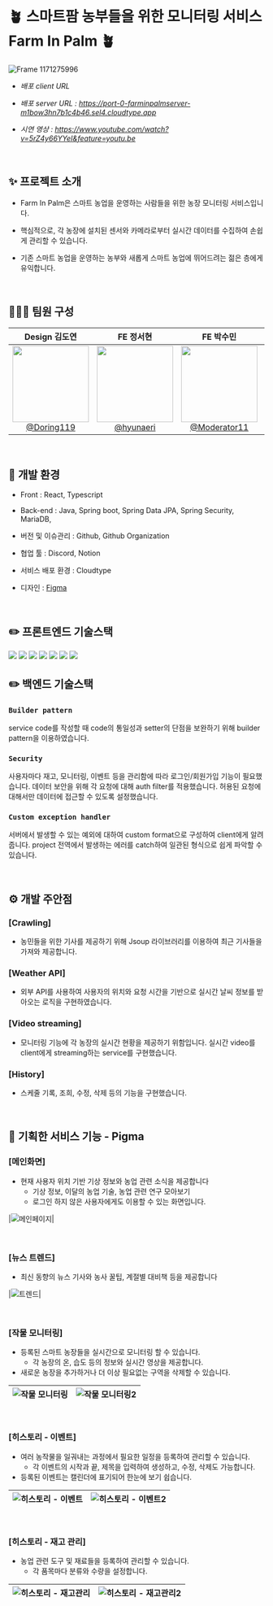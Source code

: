 # 🪴 스마트팜 농부들을 위한 모니터링 서비스 Farm In Palm 🪴

![Frame 1171275996](https://github.com/user-attachments/assets/fdf74b6a-d895-41e4-9efd-2dee597a925a)

-   _배포 client URL_

-   _배포 server URL : https://port-0-farminpalmserver-m1bow3hn7b1c4b46.sel4.cloudtype.app_

-   _시연 영상 : https://www.youtube.com/watch?v=5rZ4y66YYeI&feature=youtu.be_

<br>

## ✨ 프로젝트 소개

-   Farm In Palm은 스마트 농업을 운영하는 사람들을 위한 농장 모니터링 서비스입니다.

-   핵심적으로, 각 농장에 설치된 센서와 카메라로부터 실시간 데이터를 수집하여 손쉽게 관리할 수 있습니다.

-   기존 스마트 농업을 운영하는 농부와 새롭게 스마트 농업에 뛰어드려는 젊은 층에게 유익합니다.

<br>

## 🧑🏻‍💻 팀원 구성

<div align="center">

|                                                            **Design 김도연**                                                            |                                                            **FE 정서현**                                                             |                                                               **FE 박수민**                                                                |                                                                 **BE 김준형**                                                                  |                                                              **BE 오성식**                                                               |
| :-------------------------------------------------------------------------------------------------------------------------------------: | :----------------------------------------------------------------------------------------------------------------------------------: | :----------------------------------------------------------------------------------------------------------------------------------------: | :--------------------------------------------------------------------------------------------------------------------------------------------: | :--------------------------------------------------------------------------------------------------------------------------------------: |
| [<img src="https://avatars.githubusercontent.com/u/187283797?v=4" height=150 width=150> <br/> @Doring119](https://github.com/Doring119) | [<img src="https://avatars.githubusercontent.com/u/75007741?v=4" height=150 width=150> <br/> @hyunaeri](https://github.com/hyunaeri) | [<img src="https://avatars.githubusercontent.com/u/65269430?v=4" height=150 width=150> <br/> @Moderator11](https://github.com/Moderator11) | [<img src="https://avatars.githubusercontent.com/u/80797496?v=4" height=150 width=150> <br/> @junhyung85920](https://github.com/junhyung85920) | [<img src="https://avatars.githubusercontent.com/u/80496872?v=4" height=150 width=150> <br/> @OreoFlavor](https://github.com/OreoFlavor) |

</div>

<br>

## 🔧 개발 환경

-   Front : React, Typescript

-   Back-end : Java, Spring boot, Spring Data JPA, Spring Security, MariaDB,

-   버전 및 이슈관리 : Github, Github Organization

-   협업 툴 : Discord, Notion

-   서비스 배포 환경 : Cloudtype

-   디자인 : [Figma](https://www.figma.com/design/RulZwY7fkeyYAGQYnc5aF7/GDG-2%ED%8C%80?node-id=0-1&m=dev&t=Z1PWu4YlAAtL93Gj-1)

<br>

## ✏️ 프론트엔드 기술스택

<img src="https://img.shields.io/badge/react-61DAFB?style=for-the-badge&logo=react&logoColor=black"> 
<img src="https://img.shields.io/badge/Typescript-3178C6?style=for-the-badge&logo=Typescript&logoColor=white">
<img src="https://img.shields.io/badge/NPM-%23CB3837.svg?style=for-the-badge&logo=npm&logoColor=white">
<img src="https://img.shields.io/badge/-React%20Query-FF4154?style=for-the-badge&logo=react%20query&logoColor=white">
<img src="https://img.shields.io/badge/Axios-31785F?style=for-the-badge&logo=Axios&logoColor=white">
<img src="https://img.shields.io/badge/Swiper-2d81c6?style=for-the-badge&logo=Swiper&logoColor=white">
<img src="https://img.shields.io/badge/Framer-d7da6b?style=for-the-badge&logo=Framer&logoColor=white">

<br>

## ✏️ 백엔드 기술스택

### `Builder pattern`

service code를 작성할 때 code의 통일성과 setter의 단점을 보완하기 위해 builder pattern을 이용하였습니다.

### `Security`

사용자마다 재고, 모니터링, 이벤트 등을 관리함에 따라 로그인/회원가입 기능이 필요했습니다. 데이터 보안을 위해 각 요청에 대해 auth filter를 적용했습니다. 허용된 요청에 대해서만 데이터에 접근할 수 있도록 설정했습니다.

### `Custom exception handler`

서버에서 발생할 수 있는 예외에 대하여 custom format으로 구성하여 client에게 알려줍니다. project 전역에서 발생하는 에러를 catch하여 일관된 형식으로 쉽게 파악할 수 있습니다.

<br>

## ⚙️ 개발 주안점

### [Crawling]

-   농민들을 위한 기사를 제공하기 위해 Jsoup 라이브러리를 이용하여 최근 기사들을 가져와 제공합니다.

### [Weather API]

-   외부 API를 사용하여 사용자의 위치와 요청 시간을 기반으로 실시간 날씨 정보를 받아오는 로직을 구현하였습니다.

### [Video streaming]

-   모니터링 기능에 각 농장의 실시간 현황을 제공하기 위함입니다. 실시간 video를 client에게 streaming하는 service를 구현했습니다.

### [History]

-   스케줄 기록, 조희, 수정, 삭제 등의 기능을 구현했습니다.

<br>

## 🔎 기획한 서비스 기능 - Pigma

### [메인화면]

-   현재 사용자 위치 기반 기상 정보와 농업 관련 소식을 제공합니다
    -   기상 정보, 이달의 농업 기술, 농업 관련 연구 모아보기
    -   로그인 하지 않은 사용자에게도 이용할 수 있는 화면입니다.

|![메인페이지](https://github.com/user-attachments/assets/e82ae3c0-04e4-43fd-8a7a-b0607af64836)|

<br>

### [뉴스 트렌드]

-   최신 동향의 뉴스 기사와 농사 꿀팁, 계절별 대비책 등을 제공합니다

|![트렌드](https://github.com/user-attachments/assets/c605a700-46bc-4673-bc10-98d2c98b6749)|

<br>

### [작물 모니터링]

-   등록된 스마트 농장들을 실시간으로 모니터링 할 수 있습니다.
    -   각 농장의 온, 습도 등의 정보와 실시간 영상을 제공합니다.
-   새로운 농장을 추가하거나 더 이상 필요없는 구역을 삭제할 수 있습니다.

| ![작물 모니터링](https://github.com/user-attachments/assets/67acb42d-7cd5-4b08-bd89-af32e34a0874) | ![작물 모니터링2](https://github.com/user-attachments/assets/a529276a-febb-459a-9a02-b439a4ca08f3) |
| ---------------------------------------------------------------------------------------------------------- | ----------------------------------------------------------------------------------------------------------- |

<br>

### [히스토리 - 이벤트]

-   여러 농작물을 일궈내는 과정에서 필요한 일정을 등록하여 관리할 수 있습니다.
    -   각 이벤트의 시작과 끝, 제목을 입력하여 생성하고, 수정, 삭제도 가능합니다.
-   등록된 이벤트는 캘린더에 표기되어 한눈에 보기 쉽습니다.

| ![히스토리 - 이벤트](https://github.com/user-attachments/assets/5afa7eb0-3734-4439-b954-4b7ff5ef66f0) | ![히스토리 - 이벤트2](https://github.com/user-attachments/assets/4a786fbd-4aca-4e45-b622-a01661d73ad7) |
| ------------------------------------------------------------------------------------------------------------- | -------------------------------------------------------------------------------------------------------------- |

<br>

### [히스토리 - 재고 관리]

-   농업 관련 도구 및 재료들을 등록하여 관리할 수 있습니다.
    -   각 품목마다 분류와 수량을 설정합니다.

| ![히스토리 - 재고관리](https://github.com/user-attachments/assets/eafa1538-0259-40fe-8c05-1373e344bcc0) | ![히스토리 - 재고관리2](https://github.com/user-attachments/assets/0892a873-b2ec-4783-8e78-81b7441aa587) |
| ---------------------------------------------------------------------------------------------------------------- | ----------------------------------------------------------------------------------------------------------------- |

<br>
